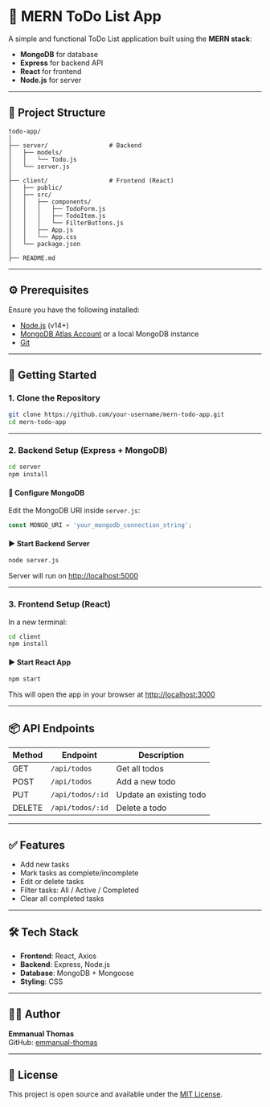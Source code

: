 # 📝 MERN ToDo List App

A simple and functional ToDo List application built using the **MERN stack**:
- **MongoDB** for database
- **Express** for backend API
- **React** for frontend
- **Node.js** for server

---

## 📁 Project Structure

```
todo-app/
│
├── server/                 # Backend
│   ├── models/
│   │   └── Todo.js
│   └── server.js
│
├── client/                 # Frontend (React)
│   ├── public/
│   ├── src/
│   │   ├── components/
│   │   │   ├── TodoForm.js
│   │   │   ├── TodoItem.js
│   │   │   └── FilterButtons.js
│   │   ├── App.js
│   │   └── App.css
│   └── package.json
│
├── README.md
```

---

## ⚙️ Prerequisites

Ensure you have the following installed:
- [Node.js](https://nodejs.org/) (v14+)
- [MongoDB Atlas Account](https://www.mongodb.com/cloud/atlas) or a local MongoDB instance
- [Git](https://git-scm.com/)

---

## 🚀 Getting Started

### 1. Clone the Repository

```bash
git clone https://github.com/your-username/mern-todo-app.git
cd mern-todo-app
```

---

### 2. Backend Setup (Express + MongoDB)

```bash
cd server
npm install
```

#### 🔐 Configure MongoDB
Edit the MongoDB URI inside `server.js`:
```js
const MONGO_URI = 'your_mongodb_connection_string';
```

#### ▶️ Start Backend Server
```bash
node server.js
```

Server will run on [http://localhost:5000](http://localhost:5000)

---

### 3. Frontend Setup (React)

In a new terminal:

```bash
cd client
npm install
```

#### ▶️ Start React App

```bash
npm start
```

This will open the app in your browser at [http://localhost:3000](http://localhost:3000)

---

## 📦 API Endpoints

| Method | Endpoint             | Description            |
|--------|----------------------|------------------------|
| GET    | `/api/todos`         | Get all todos          |
| POST   | `/api/todos`         | Add a new todo         |
| PUT    | `/api/todos/:id`     | Update an existing todo|
| DELETE | `/api/todos/:id`     | Delete a todo          |

---

## ✅ Features

- Add new tasks
- Mark tasks as complete/incomplete
- Edit or delete tasks
- Filter tasks: All / Active / Completed
- Clear all completed tasks

---

## 🛠 Tech Stack

- **Frontend**: React, Axios
- **Backend**: Express, Node.js
- **Database**: MongoDB + Mongoose
- **Styling**: CSS

---

## 🧑‍💻 Author

**Emmanual Thomas**  
GitHub: [emmanual-thomas](https://github.com/emmanual-thomas)

---

## 📄 License

This project is open source and available under the [MIT License](LICENSE).
